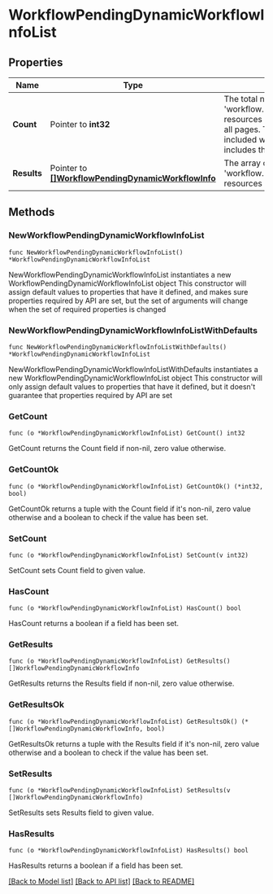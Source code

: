# WorkflowPendingDynamicWorkflowInfoList

## Properties

Name | Type | Description | Notes
------------ | ------------- | ------------- | -------------
**Count** | Pointer to **int32** | The total number of &#39;workflow.PendingDynamicWorkflowInfo&#39; resources matching the request, accross all pages. The &#39;Count&#39; attribute is included when the HTTP GET request includes the &#39;$inlinecount&#39; parameter. | [optional] 
**Results** | Pointer to [**[]WorkflowPendingDynamicWorkflowInfo**](workflow.PendingDynamicWorkflowInfo.md) | The array of &#39;workflow.PendingDynamicWorkflowInfo&#39; resources matching the request. | [optional] 

## Methods

### NewWorkflowPendingDynamicWorkflowInfoList

`func NewWorkflowPendingDynamicWorkflowInfoList() *WorkflowPendingDynamicWorkflowInfoList`

NewWorkflowPendingDynamicWorkflowInfoList instantiates a new WorkflowPendingDynamicWorkflowInfoList object
This constructor will assign default values to properties that have it defined,
and makes sure properties required by API are set, but the set of arguments
will change when the set of required properties is changed

### NewWorkflowPendingDynamicWorkflowInfoListWithDefaults

`func NewWorkflowPendingDynamicWorkflowInfoListWithDefaults() *WorkflowPendingDynamicWorkflowInfoList`

NewWorkflowPendingDynamicWorkflowInfoListWithDefaults instantiates a new WorkflowPendingDynamicWorkflowInfoList object
This constructor will only assign default values to properties that have it defined,
but it doesn't guarantee that properties required by API are set

### GetCount

`func (o *WorkflowPendingDynamicWorkflowInfoList) GetCount() int32`

GetCount returns the Count field if non-nil, zero value otherwise.

### GetCountOk

`func (o *WorkflowPendingDynamicWorkflowInfoList) GetCountOk() (*int32, bool)`

GetCountOk returns a tuple with the Count field if it's non-nil, zero value otherwise
and a boolean to check if the value has been set.

### SetCount

`func (o *WorkflowPendingDynamicWorkflowInfoList) SetCount(v int32)`

SetCount sets Count field to given value.

### HasCount

`func (o *WorkflowPendingDynamicWorkflowInfoList) HasCount() bool`

HasCount returns a boolean if a field has been set.

### GetResults

`func (o *WorkflowPendingDynamicWorkflowInfoList) GetResults() []WorkflowPendingDynamicWorkflowInfo`

GetResults returns the Results field if non-nil, zero value otherwise.

### GetResultsOk

`func (o *WorkflowPendingDynamicWorkflowInfoList) GetResultsOk() (*[]WorkflowPendingDynamicWorkflowInfo, bool)`

GetResultsOk returns a tuple with the Results field if it's non-nil, zero value otherwise
and a boolean to check if the value has been set.

### SetResults

`func (o *WorkflowPendingDynamicWorkflowInfoList) SetResults(v []WorkflowPendingDynamicWorkflowInfo)`

SetResults sets Results field to given value.

### HasResults

`func (o *WorkflowPendingDynamicWorkflowInfoList) HasResults() bool`

HasResults returns a boolean if a field has been set.


[[Back to Model list]](../README.md#documentation-for-models) [[Back to API list]](../README.md#documentation-for-api-endpoints) [[Back to README]](../README.md)


